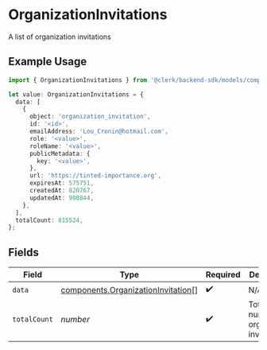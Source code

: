 # OrganizationInvitations

A list of organization invitations

## Example Usage

```typescript
import { OrganizationInvitations } from '@clerk/backend-sdk/models/components';

let value: OrganizationInvitations = {
  data: [
    {
      object: 'organization_invitation',
      id: '<id>',
      emailAddress: 'Lou_Cronin@hotmail.com',
      role: '<value>',
      roleName: '<value>',
      publicMetadata: {
        key: '<value>',
      },
      url: 'https://tinted-importance.org',
      expiresAt: 575751,
      createdAt: 820767,
      updatedAt: 908844,
    },
  ],
  totalCount: 815524,
};
```

## Fields

| Field        | Type                                                                                     | Required           | Description                                   |
| ------------ | ---------------------------------------------------------------------------------------- | ------------------ | --------------------------------------------- |
| `data`       | [components.OrganizationInvitation](../../models/components/organizationinvitation.md)[] | :heavy_check_mark: | N/A                                           |
| `totalCount` | _number_                                                                                 | :heavy_check_mark: | Total number of organization invitations<br/> |

